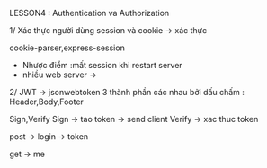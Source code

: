 LESSON4 : Authentication va Authorization

1/ Xác thực người dùng session và cookie -> xác thực

cookie-parser,express-session

- Nhược điểm :mất session khi restart server
- nhiều web server ->

2/ JWT -> jsonwebtoken
3 thành phần các nhau bởi dấu chấm :
Header,Body,Footer

Sign,Verify
Sign -> tao token -> send client
Verify -> xac thuc token

post -> login -> token

get -> me
